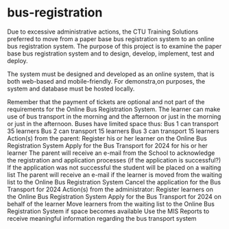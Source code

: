 # bus-registration
Due to excessive administrative actions, the CTU Training Solutions preferred to move from  a paper base bus registration system to an online bus registration system.  The purpose of this project is to examine the paper base bus registration system and to design, develop, implement, test and deploy.

The system must be designed and developed as an online system, that is both web-based and 
mobile-friendly. For demonstra,on purposes, the system and database must be hosted locally.

Remember that the payment of tickets are optional and not part of the requirements for the 
Online Bus Registration System.
The learner can make use of bus transport in the morning and the afternoon or just in the 
morning or just in the afternoon.
Buses have limited space thus:
Bus 1 can transport 35 learners
Bus 2 can transport 15 learners
Bus 3 can transport 15 learners
Action(s) from the parent:
Register his or her learner on the Online Bus Registration System
Apply for the Bus Transport for 2024 for his or her learner
The parent will receive an e-mail from the School to acknowledge the registration 
and application processes (if the application is successful?)
If the application was not successful the student will be placed on a waiting list
The parent will receive an e-mail if the learner is moved from the waiting list to the 
Online Bus Registration System
Cancel the application for the Bus Transport for 2024
Action(s) from the administrator:
Register learners on the Online Bus Registration System
Apply for the Bus Transport for 2024 on behalf of the learner
Move learners from the waiting list to the Online Bus Registration System if space 
becomes available
Use the MIS Reports to receive meaningful information regarding the bus transport 
system

